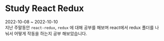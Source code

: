 # Study React Redux

2022-10-08 ~ 2022-10-10 <br>
지난 주말동안 `react-redux`, `redux` 에 대해 공부를 해보며 react에서 redux 폴더를 나눠서 어떻게 작동을 하는지 공부 해보았습니다.
